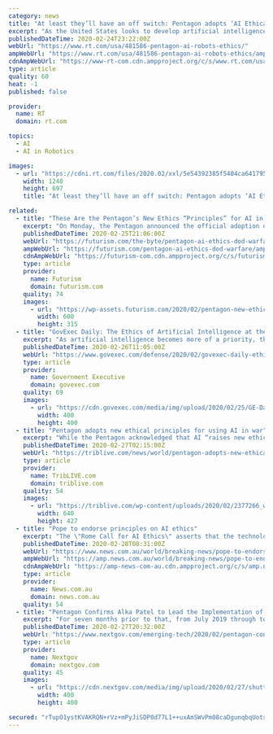 ```yaml
---
category: news
title: "At least they’ll have an off switch: Pentagon adopts ‘AI Ethical Principles’ for its killer robots"
excerpt: "As the United States looks to develop artificial intelligence weapons to keep up with Russia and ... Also on rt.com Make no mistake: Military robots are not there to preserve human life, they are there to allow even more endless wars What exactly the ..."
publishedDateTime: 2020-02-24T23:22:00Z
webUrl: "https://www.rt.com/usa/481586-pentagon-ai-robots-ethics/"
ampWebUrl: "https://www.rt.com/usa/481586-pentagon-ai-robots-ethics/amp/"
cdnAmpWebUrl: "https://www-rt-com.cdn.ampproject.org/c/s/www.rt.com/usa/481586-pentagon-ai-robots-ethics/amp/"
type: article
quality: 60
heat: -1
published: false

provider:
  name: RT
  domain: rt.com

topics:
  - AI
  - AI in Robotics

images:
  - url: "https://cdni.rt.com/files/2020.02/xxl/5e54392385f5404ca641795c.jpg"
    width: 1240
    height: 697
    title: "At least they’ll have an off switch: Pentagon adopts ‘AI Ethical Principles’ for its killer robots"

related:
  - title: "These Are the Pentagon’s New Ethics “Principles” for AI in Warfare"
    excerpt: "On Monday, the Pentagon announced the official adoption of a series of new principles for ethical use of artificial intelligence in warfare, the Associated Press reports. The principles were formed out of a commission with the (darkly Newspeak-y) name the Defense Innovation Board, which released its recommendations (title: “AI Principles ..."
    publishedDateTime: 2020-02-25T21:06:00Z
    webUrl: "https://futurism.com/the-byte/pentagon-ai-ethics-dod-warfare"
    ampWebUrl: "https://futurism.com/pentagon-ai-ethics-dod-warfare/amp"
    cdnAmpWebUrl: "https://futurism-com.cdn.ampproject.org/c/s/futurism.com/pentagon-ai-ethics-dod-warfare/amp"
    type: article
    provider:
      name: Futurism
      domain: futurism.com
    quality: 74
    images:
      - url: "https://wp-assets.futurism.com/2020/02/pentagon-new-ethics-principles-ai-warfare-600x315.jpg"
        width: 600
        height: 315
  - title: "GovExec Daily: The Ethics of Artificial Intelligence at the Pentagon"
    excerpt: "As artificial intelligence becomes more of a priority, the Pentagon announced last week that it will adopt ethics principles for AI use. As Defense officials said that AI is top priority, having an ethical framework is paramount. GovExec Daily spoke to Defense One's Patrick Tucker about the ways different governments use AI and why adopting a ..."
    publishedDateTime: 2020-02-26T11:05:00Z
    webUrl: "https://www.govexec.com/defense/2020/02/govexec-daily-ethics-artificial-intelligence-pentagon/163325/"
    type: article
    provider:
      name: Government Executive
      domain: govexec.com
    quality: 69
    images:
      - url: "https://cdn.govexec.com/media/img/upload/2020/02/25/GE-Daily_1_Final_1/open-graph.jpg"
        width: 400
        height: 400
  - title: "Pentagon adopts new ethical principles for using AI in war"
    excerpt: "While the Pentagon acknowledged that AI “raises new ethical ambiguities and risks,” the new principles fall short of stronger restrictions favored by arms control advocates. “I worry that the principles are a bit of an ethics-washing project,” said Lucy Suchman, an anthropologist who studies the role of AI in warfare. “The word ..."
    publishedDateTime: 2020-02-27T02:15:00Z
    webUrl: "https://triblive.com/news/world/pentagon-adopts-new-ethical-principles-for-using-ai-in-war/"
    type: article
    provider:
      name: TribLIVE.com
      domain: triblive.com
    quality: 54
    images:
      - url: "https://triblive.com/wp-content/uploads/2020/02/2377266_web1_2377266-5a2ee9d1ab2546ab8f055f25d1597576.jpg"
        width: 640
        height: 427
  - title: "Pope to endorse principles on AI ethics"
    excerpt: "The \"Rome Call for AI Ethics\" asserts that the technology should respect privacy, work reliably and without bias, consider \"the needs of all human beings\" and operate transparently - an area of ongoing research because AI systems' decisions are often inscrutable. The document reflects growing interest among companies and institutions to set ..."
    publishedDateTime: 2020-02-28T08:31:00Z
    webUrl: "https://www.news.com.au/world/breaking-news/pope-to-endorse-principles-on-ai-ethics/news-story/7cf7a7db1ceea502b569c984f3554651"
    ampWebUrl: "https://amp.news.com.au/world/breaking-news/pope-to-endorse-principles-on-ai-ethics/news-story/7cf7a7db1ceea502b569c984f3554651"
    cdnAmpWebUrl: "https://amp-news-com-au.cdn.ampproject.org/c/s/amp.news.com.au/world/breaking-news/pope-to-endorse-principles-on-ai-ethics/news-story/7cf7a7db1ceea502b569c984f3554651"
    type: article
    provider:
      name: News.com.au
      domain: news.com.au
    quality: 54
  - title: "Pentagon Confirms Alka Patel to Lead the Implementation of Its New Ethical AI Principles"
    excerpt: "For seven months prior to that, from July 2019 through to 2020, Patel worked as a research intern at the Montreal AI Ethics Institute. She also previously served as Commissioner of the Pennsylvania Governor’s Advisory Commission on Asian Pacific American Affairs and Executive Director of Carnegie Mellon University’s Risk & Regulatory ..."
    publishedDateTime: 2020-02-27T20:32:00Z
    webUrl: "https://www.nextgov.com/emerging-tech/2020/02/pentagon-confirms-alka-patel-lead-implementation-its-new-ethical-ai-principles/163386/"
    type: article
    provider:
      name: Nextgov
      domain: nextgov.com
    quality: 45
    images:
      - url: "https://cdn.nextgov.com/media/img/upload/2020/02/27/shutterstock_1475534549/open-graph.jpg"
        width: 400
        height: 400

secured: "rTupO1ystKVAKRQN+rVz+mPyJiSDP0d77L1++uxAmSWvPm08caDgunqbqUotsfQfOV1XXxsbKmXsTeXkQL7LofqlNRy3yY+FdqJRzGO6nkcwG6ylV5u9aZESEJ9u+V3R8D6SC6oh7KOoD0WsMEB5m5w/9C/8GmJOkPO7M8dTFynK1VE7kNmVo874PQqPYNotvnqr5d/4UpXWmKrTfFLfq1RVg8/4+YoyY2kf/Sq9E+jIzV/Hvm0DFtUcCTa2IiA1gdPnA95ZGij9hOdGVTZMArhuamt90rJIY17eF/VAIFQ7Ddchr2ZTzpnTDgTmk0C8snyCLNZ8UNXMesdjrX77Y4UOUVgo7xAnTtEjulSH/KULg1JVm7+PN6yTUOOzSaBAUvKU0YryJiZujL3nFnSe0KWIF8rpJFcgNgXykDCD8sYE7UIu0sAcIqHfz2a7E5nWEAKcfY9HD5fWTSh/bYAlv2hwznmh8rZQhgYRmS15m2U=;E8LYpWp+xly8yBap73kFqA=="
---
```


